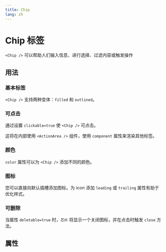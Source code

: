 ```yaml
---
title: Chip
lang: zh
---
```


<script setup lang="ts">
  import props from "../../../example/chip/description/zh-props.ts";
</script>

# Chip 标签

`<Chip />` 可以帮助人们输入信息、进行选择、过滤内容或触发操作


## 用法

### 基本标签

`<Chip />` 支持两种变体：`filled` 和 `outlined`。
<demo src="../../../example/chip/basic.vue" preview="[2-5]" />

### 可点击

通过设置 `clickable=true` 使 `<Chip />` 可点击。

这将在内部使用 `<ActionArea />` 组件，使用 `component` 属性来渲染其他标签。
<demo src="../../../example/chip/clickable.vue" preview="[2, 3]" />

### 颜色

`color` 属性可以为 `<Chip />` 添加不同的颜色。
<demo src="../../../example/chip/color.vue" />

### 图标

您可以直接向默认插槽添加图标。为 icon 添加 `leading` 或 `trailing` 属性有助于优化样式。
<demo src="../../../example/chip/icon.vue" preview="[6-13]" />

### 可删除

当属性 `deletable=true` 时，`芯片` 将显示一个关闭图标，并在点击时触发 `close` 方法。
<demo src="../../../example/chip/deletable.vue" />


## 属性

<data-table type="props" lang="zh" :data="props" />
